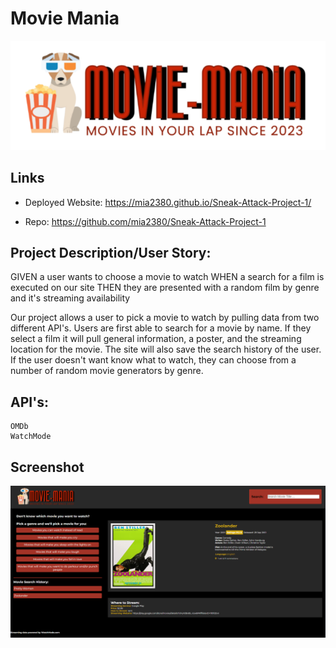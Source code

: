 # Movie Mania

![Movie Mania Title](./assets/images/small-logo.PNG)

## Links

* Deployed Website: https://mia2380.github.io/Sneak-Attack-Project-1/

* Repo: https://github.com/mia2380/Sneak-Attack-Project-1



## Project Description/User Story: 

GIVEN a user wants to choose a movie to watch
WHEN a search for a film is executed on our site
THEN they are presented with a random film by genre and it's streaming availability

Our project  allows a user to pick a movie to watch by pulling data from two different API's. Users are first able to search for a movie by name. If they select a film it will pull general information, a poster, and the streaming location for the movie. The site will also save the search history of the user. If the user doesn't want know what to watch, they can choose from a number of random movie generators by genre.

## API's:
    OMDb
    WatchMode

## Screenshot 
![Screenshot of movie mania website.](./assets/images/screenshot-moviemania.PNG)

